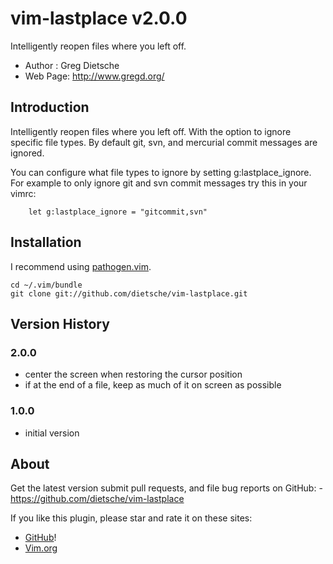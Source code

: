 # vim-lastplace v2.0.0
Intelligently reopen files where you left off.

- Author  :  Greg Dietsche
- Web Page: http://www.gregd.org/

## Introduction

Intelligently reopen files where you left off. With the option to
ignore specific file types. By default git, svn, and mercurial
commit messages are ignored.

You can configure what file types to ignore by setting g:lastplace_ignore.
For example to only ignore git and svn commit messages try this in your vimrc:

        let g:lastplace_ignore = "gitcommit,svn"

## Installation
I recommend using [pathogen.vim](https://github.com/tpope/vim-pathogen).

    cd ~/.vim/bundle
    git clone git://github.com/dietsche/vim-lastplace.git

## Version History

### 2.0.0

- center the screen when restoring the cursor position
- if at the end of a file, keep as much of it on screen as possible


### 1.0.0

- initial version

## About

Get the latest version submit pull requests, and file bug reports on GitHub:
        - https://github.com/dietsche/vim-lastplace

If you like this plugin, please star and rate it on these sites:

- [GitHub](https://github.com/dietsche/vim-lastplace)!
- [Vim.org](http://www.vim.org/scripts/script.php?script_id=5090)

